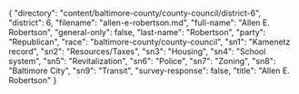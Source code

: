 {
  "directory": "content/baltimore-county/county-council/district-6",
  "district": 6,
  "filename": "allen-e-robertson.md",
  "full-name": "Allen E. Robertson",
  "general-only": false,
  "last-name": "Robertson",
  "party": "Republican",
  "race": "baltimore-county/county-council",
  "sn1": "Kamenetz record",
  "sn2": "Resources/Taxes",
  "sn3": "Housing",
  "sn4": "School system",
  "sn5": "Revitalization",
  "sn6": "Police",
  "sn7": "Zoning",
  "sn8": "Baltimore City",
  "sn9": "Transit",
  "survey-response": false,
  "title": "Allen E. Robertson"
}
